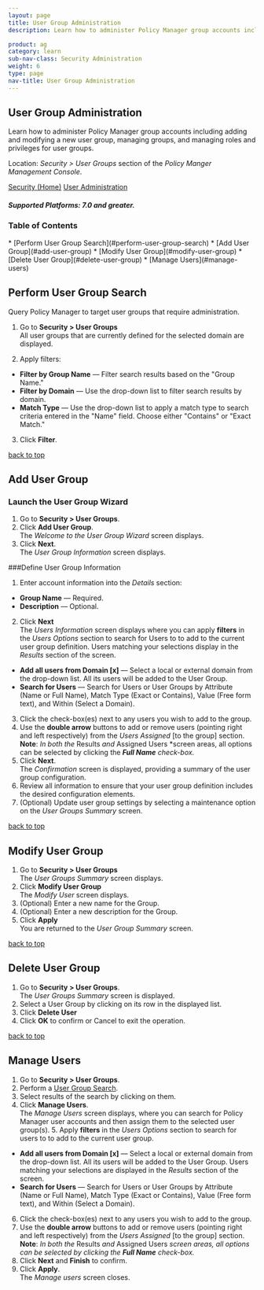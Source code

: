 ```yaml
---
layout: page
title: User Group Administration
description: Learn how to administer Policy Manager group accounts including adding and modifying a new user group, managing groups, and managing roles and privileges for user groups. 

product: ag
category: learn
sub-nav-class: Security Administration
weight:	6
type: page
nav-title: User Group Administration
---
```


## User Group Administration
Learn how to administer Policy Manager group accounts including adding and modifying a new user group, managing groups, and managing roles and privileges for user groups. 

Location: *Security > User Groups* section of the *Policy Manger Management Console*.

<a href="security_toc.html" class="button secondary">Security (Home)</a>  <a href="user_administration.html" class="button secondary">User Administration</a>  

<h5 class="stamp">Supported Platforms: 7.0 and greater.</h5> 
 
### Table of Contents
<div id="toc-marker"></div>
* [Perform User Group Search](#perform-user-group-search)
* [Add User Group](#add-user-group)
* [Modify User Group](#modify-user-group)
* [Delete User Group](#delete-user-group)
* [Manage Users](#manage-users)


## Perform User Group Search

Query Policy Manager to target user groups that require administration.

1. Go to **Security > User Groups**  
All user groups that are currently defined for the selected domain are displayed.   

2. Apply filters:
  * **Filter by Group Name** — Filter search results based on the "Group Name."
  *  **Filter by Domain** — Use the drop-down list to filter search results by domain.
  *  **Match Type** — Use the drop-down list to apply a match type to search criteria entered in the "Name" field. Choose either "Contains" or "Exact Match."
   
3. Click **Filter**.

<a href="#top">back to top</a>

## Add User Group

### Launch the User Group Wizard

1. Go to **Security > User Groups**.  
2. Click **Add User Group**.  
The *Welcome to the User Group Wizard* screen displays.
3. Click **Next**.  
The *User Group Information* screen displays. 

###Define User Group Information

1. Enter account information into the *Details* section:
  * **Group Name** — Required.  * **Description** — Optional.
2. Click **Next**  
The *Users Information* screen displays where you can apply **filters** in the *Users Options* section to search for Users to to add to the current user group definition. Users matching your selections display in the *Results* section of the screen.  
  * **Add all users from Domain [x]** — Select a local or external domain from the drop-down list. All its users will be added to the User Group.
  * **Search for Users** — Search for Users or User Groups by Attribute (Name or Full Name), Match Type (Exact or Contains), Value (Free form text), and Within (Select a Domain).  
3. Click the check-box(es) next to any users you wish to add to the group.
4. Use the **double arrow** buttons to add or remove users (pointing right and left respectively) from the *Users Assigned* [to the group] section.  
**Note**: *In both the* Results *and* Assigned Users *screen areas, all options can be selected by clicking the ***Full Name*** *check-box.*
5. Click **Next**.  
The *Confirmation* screen is displayed, providing a summary of the user group configuration.
6. Review all information to ensure that your user group definition includes the desired configuration elements.
7. (Optional) Update user group settings by selecting a maintenance option on the *User Groups Summary* screen.

<a href="#top">back to top</a>

## Modify User Group

1. Go to **Security > User Groups**  
The *User Groups Summary* screen displays. 
2. Click **Modify User Group**  
The *Modify User* screen displays.
3. (Optional) Enter a new name for the Group.
4. (Optional) Enter a new description for the Group.
5. Click **Apply**  
You are returned to the *User Group Summary* screen.

<a href="#top">back to top</a>

## Delete User Group

1. Go to **Security > User Groups**.  
The *User Groups Summary* screen is displayed.
2. Select a User Group by clicking on its row in the displayed list.
3. Click **Delete User**    
4. Click **OK** to confirm or Cancel to exit the operation. 

<a href="#top">back to top</a>

## Manage Users 

1. Go to **Security > User Groups**.
2. Perform a [User Group Search](#perform-user-group-search).
3. Select results of the search by clicking on them.
4. Click **Manage Users**.  
The *Manage Users* screen displays, where you can search for Policy Manager user accounts and then assign them to the selected user group(s).  5. Apply **filters** in the *Users Options* section to search for users to to add to the current user group.
  * **Add all users from Domain [x]** — Select a local or external domain from the drop-down list. All its users will be added to the User Group.  Users matching your selections are displayed in the *Results* section of the screen.
  * **Search for Users** — Search for Users or User Groups by Attribute (Name or Full Name), Match Type (Exact or Contains), Value (Free form text), and Within (Select a Domain). 
6. Click the check-box(es) next to any users you wish to add to the group.
7. Use the **double arrow** buttons to add or remove users (pointing right and left respectively) from the *Users Assigned* [to the group] section.  
**Note**: *In both the* Results *and* Assigned Users *screen areas, all options can be selected by clicking the* ***Full Name*** *check-box.*
8. Click **Next** and **Finish** to confirm.
9. Click **Apply**.  
The *Manage users* screen closes.  
